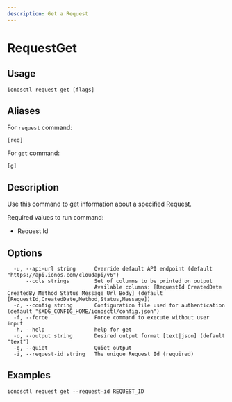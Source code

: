 ```yaml
---
description: Get a Request
---
```


# RequestGet

## Usage

```text
ionosctl request get [flags]
```

## Aliases

For `request` command:
```text
[req]
```

For `get` command:
```text
[g]
```

## Description

Use this command to get information about a specified Request.

Required values to run command:

* Request Id

## Options

```text
  -u, --api-url string      Override default API endpoint (default "https://api.ionos.com/cloudapi/v6")
      --cols strings        Set of columns to be printed on output 
                            Available columns: [RequestId CreatedDate CreatedBy Method Status Message Url Body] (default [RequestId,CreatedDate,Method,Status,Message])
  -c, --config string       Configuration file used for authentication (default "$XDG_CONFIG_HOME/ionosctl/config.json")
  -f, --force               Force command to execute without user input
  -h, --help                help for get
  -o, --output string       Desired output format [text|json] (default "text")
  -q, --quiet               Quiet output
  -i, --request-id string   The unique Request Id (required)
```

## Examples

```text
ionosctl request get --request-id REQUEST_ID
```

